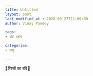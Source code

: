 ```yaml
---
title: Untitled
layout: post
last_modified_at : 2020-09-27T11:09:00
author: Vinay Pandey

tags:
- रवि दर्शन

categories:
- लघु

---
```


🌷रिश्तों का रवि🌷
